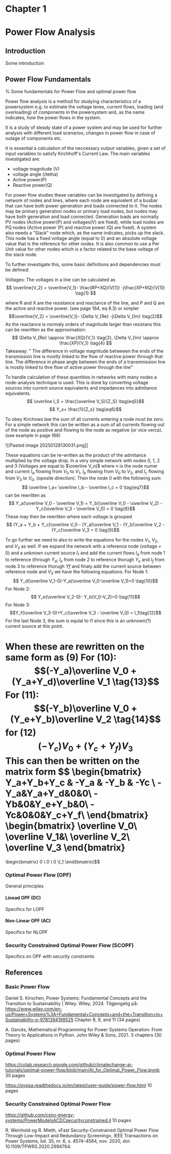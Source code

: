# Chapter 1

# Power Flow Analysis

## Introduction
Some introduction 

## Power Flow Fundamentals 
% Some fundamentals for Power Flow and optimal power flow

Power flow analysis is a method for studying characteristics of a powersystem e.g. to estimate the voltage leves, current flows, loading (and overloading) of components in the powersystem and, as the name indicates, how the power flows in the system. 

It is a study of steady state of a power system and may be used for further analysis with different load scenarios, changes in power flow in case of outage of components etc. 

It is essential a calculation of the neccessary output variables, given a set of input variables to satisfy Kirchhoff's Current Law.
The main variables investigated are: 
- voltage magnitude (V)
- voltage angle (/tetha)
- Active power(P)
- Reactive power(Q)

For power flow studies these variables can be investigated by defining a network of nodes and lines, where each node are equivalent of a busbar that can have both power generation and loads connected to it.
The nodes may be primary generation nodes or primary load nodes, but nodes may have both generation and load connected.
Generation loads are normally PV nodes (Active power(P) and voltages(V) are fixed), while load nodes are PQ nodes (Active power (P) and reactive power (Q) are fixed).
A system also needs a "Slack" node which, as the name indicates, picks up the slack. This node has a fixed voltage angle (equal to 0) and an absolute voltage value that is the reference for other nodes. 
It is also common to use a Per Unit value for other nodes which is a factor related to the base voltage of the slack node.

To further investigate this, some basic definitions and dependencies must be defined:

Voltages:
The voltages in a line can be calculated as 
$$
\overline{V_2} = \overline{V_1}- \frac{RP+XQ}{V[1]} -j\frac{XP+RQ}{V[1]} \tag{1}
$$

where R and X are the resistance and reactance of the line, and P and Q are the acitve and reactive power. (see page 164, eq 8.3)
or simpler
$$\overline{V_2} = \overline{V_1}- \Delta V_{Re} -j\Delta V_{Im} \tag{2}$$ 
As the reactance is normaly orders of magnitude larger than resistans this can be rewritten as the approximation:
$$ \Delta V_{Re} \approx \frac{XQ}{V_1} \tag{3}, 
\Delta V_{Im} \approx \frac{XP}{V_1} \tag{4}
$$
Takeaway: " The difference in voltage magnitude betweeen the ends of the transmission line is mostly linked to the flow of reactive power through that line. 
The difference in phase angle between the ends of a transmnission line is mostly linked to thre flow of active power through the line"

To handle calculation of these quantities in networks with many nodes a node-analysis technique is used. 
This is done by converting voltage sources into current source equivalents and impedances into admitance equivalents. 
$$ \overline I_S = \frac{\overline V_S}{Z_S} \tag{eq5}$$
$$ Y_x= \frac{1}{Z_x} \tag{eq6}$$

To obey Kirchows law the sum of all currents entering a node must be zero. 
For a simple network this can be written as a sum of all currents flowing out of the node as positive and flowing to the node as negative (or vice verca).
(see example in page 166)

![[Pasted image 20250128130031.png]]

These equations can be re-written as the product of the admitance multiplied by the voltage drop.
In a very simple network with nodes 0, 1, 2 and 3 (Voltages are equal to  $\overline V_n)$ where n is the node numer and current $I_a$ flowing from $V_0$ to $V_1$, $I_b$ flowing from $V_0$ to $V_2$, and $I_c$ flowing from $V_3$ to $V_0$, (oposite direction). Then the node 0 with the following sum:
$$ \overline I_a+ \overline I_b - \overline I_c = 0 \tag{eq7}$$
can be rewritten as 
$$ Y_a(\overline V_0 - \overline V_1) + Y_b(\overline V_0 - \overline V_2) - Y_c(\overline V_3 - \overline V_0) = 0
\tag{8}$$
 These may then be rewritten where each voltage is grouped
 $$ (Y_a + Y_b + Y_c)\overline V_0 - (Y_a)\overline V_1 - (Y_b)\overline V_2 - (Y_c)\overline V_3 = 0
\tag{9}$$ 

To go further we need to also to write the equations for the nodes $V_1$,  $V_2$, and $V_3$ as well. 
If we expand the network with a reference node (voltage = 0) and a unknown current source $I_1$ and add the current flows $I_d$ from node 1 to reference (through $Y_d$, $I_e$ from node 2 to reference thorugh $Y_e$ and $I_f$ from node 3 to reference  thorugh $Yf$ and finaly add the current source between reference node and $V_3$ we have the following equations.
For Node 1:
$$ Y_d(\overline V_1-0)-Y_a(\overline V_0-\overline V_1)=0 \tag{10}$$
For Node 2: 
$$ Y_e(\overline V_2-0)- Y_b(V_0-V_2)=0 \tag{11}$$
For Node 3: 
$$Y_f(\overline V_3-0)+Y_c(\overline V_3 - \overline V_0) = I_1\tag{12}$$
For the last Node 3, the sum is equlal to I1 since this is an unknown(?) current source at this point.

When these are rewritten on the same form as (9)
For (10):
$$(-Y_a)\overline V_0 + (Y_a+Y_d)\overline V_1 \tag{13}$$
For (11):
$$(-Y_b)\overline V_0 + (Y_e+Y_b)\overline V_2 \tag{14}$$
for (12)
$$ (-Y_c)V_0 + (Y_c + Y_f)V_3 \tag{15}$$
This can then be written on the matrix form
$$ \begin{bmatrix}
Y_a+Y_b+Y_c & -Y_a & -Y_b & -Yc \\
-Y_a&Y_a+Y_d&0&0\\
-Yb&0&Y_e+Y_b&0\\
-Yc&0&0&Y_c+Y_f\\
\end{bmatrix} 
\begin{bmatrix}
\overline V_0\\ \overline V_1&\\  \overline V_2\\ \overline V_3
\end{bmatrix} 
=
\begin{bmatrix}
0 \\ 0 \\ 0 \\I_1
\end{bmatrix}$$


### Optimal Power Flow (OPF)
General principles

#### Linead OPF (DC)
Specifics for LOPF

#### Non-Linear OPF (AC)
Specifics for NLOPF

### Security Constrained Optimal Power Flow (SCOPF)
Specifics on OPF with security constraints


## References
### Basic Power Flow
Daniel S. Kirschen, Power Systems: Fundamental Concepts and the Transition to Sustainability | Wiley. Wiley, 2024. Tilgjengelig på: https://www.wiley.com/en-us/Power+Systems%3A+Fundamental+Concepts+and+the+Transition+to+Sustainability-p-9781394199525 
Chapter 8, 9, and 11 (34 pages)

A. Garcés, Mathematical Programming for Power Systems Operation: From Theory to Applications in Python. John Wiley & Sons, 2021.
3 chapters (30 pages)

### Optimal Power Flow
https://colab.research.google.com/github/climatechange-ai-tutorials/optimal-power-flow/blob/main/AI_for_Optimal_Power_Flow.ipynb
30 pages

https://pypsa.readthedocs.io/en/latest/user-guide/power-flow.html
10 pages


### Security Constrained Optimal Power Flow

https://github.com/csiro-energy-systems/PowerModelsACDCsecurityconstrained.jl
10 pages


R. Weinhold og R. Mieth, «Fast Security-Constrained Optimal Power Flow Through Low-Impact and Redundancy Screening», IEEE Transactions on Power Systems, bd. 35, nr. 6, s. 4574–4584, nov. 2020, doi: 10.1109/TPWRS.2020.2994764.
